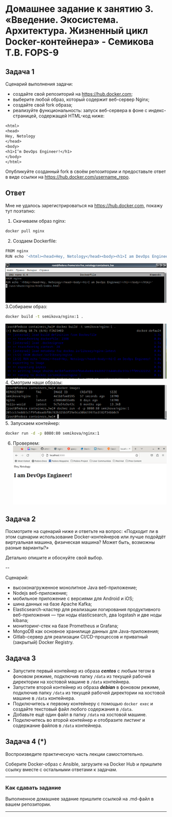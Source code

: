 # Домашнее задание к занятию 3. «Введение. Экосистема. Архитектура. Жизненный цикл Docker-контейнера» - Семикова Т.В. FOPS-9

## Задача 1

Сценарий выполнения задачи:

- создайте свой репозиторий на https://hub.docker.com;
- выберите любой образ, который содержит веб-сервер Nginx;
- создайте свой fork образа;
- реализуйте функциональность:
запуск веб-сервера в фоне с индекс-страницей, содержащей HTML-код ниже:
```
<html>
<head>
Hey, Netology
</head>
<body>
<h1>I’m DevOps Engineer!</h1>
</body>
</html>
```
Опубликуйте созданный fork в своём репозитории и предоставьте ответ в виде ссылки на https://hub.docker.com/username_repo.

## Ответ
Мне не удалось зарегистрироваться на https://hub.docker.com, покажу тут поэтапно:

1. Скачиваем образ nginx:
```bash
docker pull nginx
```
2. Создаем Dockerfile:
```bash
FROM nginx
RUN echo '<html><head>Hey, Netology</head><body><h1>I am DevOps Engineer!</h1></body></html>' > /usr/share/nginx/html/index.html
```
![ad](https://github.com/SemikovaTV/hw_virtualization/blob/main/03/%D0%92%D1%8B%D0%B4%D0%B5%D0%BB%D0%B5%D0%BD%D0%B8%D0%B5_010.png)
3.Собираем образ:
```bash
docker build -t semikova/nginx:1 .
```
![ad](https://github.com/SemikovaTV/hw_virtualization/blob/main/03/%D0%92%D1%8B%D0%B4%D0%B5%D0%BB%D0%B5%D0%BD%D0%B8%D0%B5_009.png)
4. Смотрим наши образы:
![ad](https://github.com/SemikovaTV/hw_virtualization/blob/main/03/%D0%92%D1%8B%D0%B4%D0%B5%D0%BB%D0%B5%D0%BD%D0%B8%D0%B5_008.png)
5. Запускаем контейнер:
```bash
docker run -d -p 8080:80 semikova/nginx:1
```
6. Проверяем:
![ad](https://github.com/SemikovaTV/hw_virtualization/blob/main/03/%D0%92%D1%8B%D0%B4%D0%B5%D0%BB%D0%B5%D0%BD%D0%B8%D0%B5_007.png)







## Задача 2

Посмотрите на сценарий ниже и ответьте на вопрос:
«Подходит ли в этом сценарии использование Docker-контейнеров или лучше подойдёт виртуальная машина, физическая машина? Может быть, возможны разные варианты?»

Детально опишите и обоснуйте свой выбор.

--

Сценарий:

- высоконагруженное монолитное Java веб-приложение;
- Nodejs веб-приложение;
- мобильное приложение c версиями для Android и iOS;
- шина данных на базе Apache Kafka;
- Elasticsearch-кластер для реализации логирования продуктивного веб-приложения — три ноды elasticsearch, два logstash и две ноды kibana;
- мониторинг-стек на базе Prometheus и Grafana;
- MongoDB как основное хранилище данных для Java-приложения;
- Gitlab-сервер для реализации CI/CD-процессов и приватный (закрытый) Docker Registry.

## Задача 3

- Запустите первый контейнер из образа ***centos*** c любым тегом в фоновом режиме, подключив папку ```/data``` из текущей рабочей директории на хостовой машине в ```/data``` контейнера.
- Запустите второй контейнер из образа ***debian*** в фоновом режиме, подключив папку ```/data``` из текущей рабочей директории на хостовой машине в ```/data``` контейнера.
- Подключитесь к первому контейнеру с помощью ```docker exec``` и создайте текстовый файл любого содержания в ```/data```.
- Добавьте ещё один файл в папку ```/data``` на хостовой машине.
- Подключитесь во второй контейнер и отобразите листинг и содержание файлов в ```/data``` контейнера.

## Задача 4 (*)

Воспроизведите практическую часть лекции самостоятельно.

Соберите Docker-образ с Ansible, загрузите на Docker Hub и пришлите ссылку вместе с остальными ответами к задачам.


---

### Как cдавать задание

Выполненное домашнее задание пришлите ссылкой на .md-файл в вашем репозитории.

---
